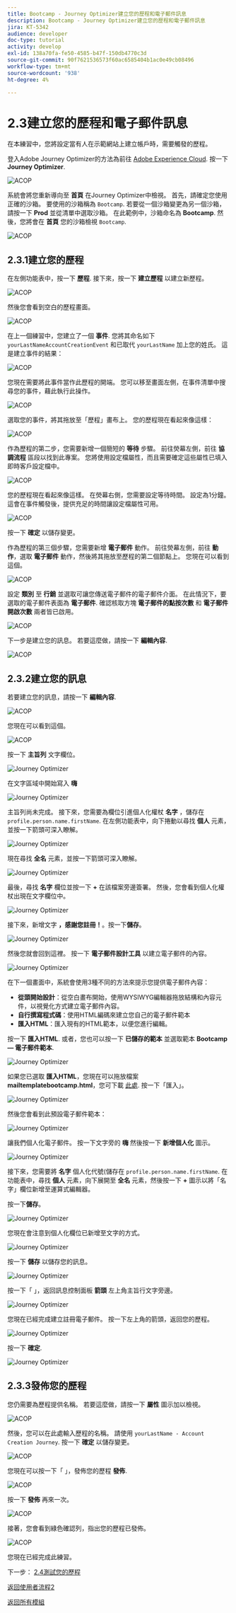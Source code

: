 ```yaml
---
title: Bootcamp - Journey Optimizer建立您的歷程和電子郵件訊息
description: Bootcamp - Journey Optimizer建立您的歷程和電子郵件訊息
jira: KT-5342
audience: developer
doc-type: tutorial
activity: develop
exl-id: 138a70fa-fe50-4585-b47f-150db4770c3d
source-git-commit: 90f7621536573f60ac6585404b1ac0e49cb08496
workflow-type: tm+mt
source-wordcount: '938'
ht-degree: 4%

---
```


# 2.3建立您的歷程和電子郵件訊息

在本練習中，您將設定當有人在示範網站上建立帳戶時，需要觸發的歷程。

登入Adobe Journey Optimizer的方法為前往 [Adobe Experience Cloud](https://experience.adobe.com). 按一下 **Journey Optimizer**.

![ACOP](./images/acophome.png)

系統會將您重新導向至 **首頁**  在Journey Optimizer中檢視。 首先，請確定您使用正確的沙箱。 要使用的沙箱稱為 `Bootcamp`. 若要從一個沙箱變更為另一個沙箱，請按一下 **Prod** 並從清單中選取沙箱。 在此範例中，沙箱命名為 **Bootcamp**. 然後，您將會在 **首頁** 您的沙箱檢視 `Bootcamp`.

![ACOP](./images/acoptriglp.png)

## 2.3.1建立您的歷程

在左側功能表中，按一下 **歷程**. 接下來，按一下 **建立歷程** 以建立新歷程。

![ACOP](./images/createjourney.png)

然後您會看到空白的歷程畫面。

![ACOP](./images/journeyempty.png)

在上一個練習中，您建立了一個 **事件**. 您將其命名如下 `yourLastNameAccountCreationEvent` 和已取代 `yourLastName` 加上您的姓氏。 這是建立事件的結果：

![ACOP](./images/eventdone.png)

您現在需要將此事件當作此歷程的開端。 您可以移至畫面左側，在事件清單中搜尋您的事件，藉此執行此操作。

![ACOP](./images/eventlist.png)

選取您的事件，將其拖放至「歷程」畫布上。 您的歷程現在看起來像這樣：

![ACOP](./images/journeyevent.png)

作為歷程的第二步，您需要新增一個簡短的 **等待** 步驟。 前往熒幕左側，前往 **協調流程** 區段以找到此專案。 您將使用設定檔屬性，而且需要確定這些屬性已填入即時客戶設定檔中。

![ACOP](./images/journeywait.png)

您的歷程現在看起來像這樣。 在熒幕右側，您需要設定等待時間。 設定為1分鐘。 這會在事件觸發後，提供充足的時間讓設定檔屬性可用。

![ACOP](./images/journeywait1.png)

按一下 **確定** 以儲存變更。

作為歷程的第三個步驟，您需要新增 **電子郵件** 動作。 前往熒幕左側，前往 **動作**，選取 **電子郵件** 動作，然後將其拖放至歷程的第二個節點上。 您現在可以看到這個。

![ACOP](./images/journeyactions.png)

設定 **類別** 至 **行銷** 並選取可讓您傳送電子郵件的電子郵件介面。 在此情況下，要選取的電子郵件表面為 **電子郵件**. 確認核取方塊 **電子郵件的點按次數** 和 **電子郵件開啟次數** 兩者皆已啟用。

![ACOP](./images/journeyactions1.png)

下一步是建立您的訊息。 若要這麼做，請按一下 **編輯內容**.

![ACOP](./images/journeyactions2.png)

## 2.3.2建立您的訊息

若要建立您的訊息，請按一下 **編輯內容**.

![ACOP](./images/journeyactions2.png)

您現在可以看到這個。

![ACOP](./images/journeyactions3.png)

按一下 **主旨列** 文字欄位。

![Journey Optimizer](./images/msg5.png)

在文字區域中開始寫入 **嗨**

![Journey Optimizer](./images/msg6.png)

主旨列尚未完成。 接下來，您需要為欄位引進個人化權杖 **名字** ，儲存在 `profile.person.name.firstName`. 在左側功能表中，向下捲動以尋找 **個人** 元素，並按一下箭頭可深入瞭解。

![Journey Optimizer](./images/msg7.png)

現在尋找 **全名** 元素，並按一下箭頭可深入瞭解。

![Journey Optimizer](./images/msg8.png)

最後，尋找 **名字** 欄位並按一下 **+** 在該檔案旁邊簽署。 然後，您會看到個人化權杖出現在文字欄位中。

![Journey Optimizer](./images/msg9.png)

接下來，新增文字 **，感謝您註冊！**。按一下&#x200B;**儲存**。

![Journey Optimizer](./images/msg10.png)

然後您就會回到這裡。 按一下 **電子郵件設計工具** 以建立電子郵件的內容。

![Journey Optimizer](./images/msg11.png)

在下一個畫面中，系統會使用3種不同的方法來提示您提供電子郵件內容：

- **從頭開始設計**：從空白畫布開始，使用WYSIWYG編輯器拖放結構和內容元件，以視覺化方式建立電子郵件內容。
- **自行撰寫程式碼**：使用HTML編碼來建立您自己的電子郵件範本
- **匯入HTML**：匯入現有的HTML範本，以便您進行編輯。

按一下 **匯入HTML**. 或者，您也可以按一下 **已儲存的範本** 並選取範本 **Bootcamp — 電子郵件範本**.

![Journey Optimizer](./images/msg12.png)

如果您已選取 **匯入HTML**，您現在可以拖放檔案 **mailtemplatebootcamp.html**，您可下載 [此處](../../assets/html/mailtemplatebootcamp.html.zip). 按一下「匯入」。

![Journey Optimizer](./images/msg13.png)

然後您會看到此預設電子郵件範本：

![Journey Optimizer](./images/msg14.png)

讓我們個人化電子郵件。 按一下文字旁的 **嗨** 然後按一下 **新增個人化** 圖示。

![Journey Optimizer](./images/msg35.png)

接下來，您需要將 **名字** 個人化代號(儲存在 `profile.person.name.firstName`. 在功能表中，尋找 **個人** 元素，向下展開至 **全名** 元素，然後按一下 **+** 圖示以將「名字」欄位新增至運算式編輯器。

按一下&#x200B;**儲存**。

![Journey Optimizer](./images/msg36.png)

您現在會注意到個人化欄位已新增至文字的方式。

![Journey Optimizer](./images/msg37.png)

按一下 **儲存** 以儲存您的訊息。

![Journey Optimizer](./images/msg55.png)

按一下「 」，返回訊息控制面板 **箭頭** 左上角主旨行文字旁邊。

![Journey Optimizer](./images/msg56.png)

您現在已經完成建立註冊電子郵件。 按一下左上角的箭頭，返回您的歷程。

![Journey Optimizer](./images/msg57.png)

按一下 **確定**.

![Journey Optimizer](./images/msg57a.png)

## 2.3.3發佈您的歷程

您仍需要為歷程提供名稱。 若要這麼做，請按一下 **屬性** 圖示加以檢視。

![ACOP](./images/journeyname.png)

然後，您可以在此處輸入歷程的名稱。 請使用 `yourLastName - Account Creation Journey`. 按一下 **確定** 以儲存變更。

![ACOP](./images/journeyname1.png)

您現在可以按一下「 」，發佈您的歷程 **發佈**.

![ACOP](./images/publishjourney.png)

按一下 **發佈** 再來一次。

![ACOP](./images/publish1.png)

接著，您會看到綠色確認列，指出您的歷程已發佈。

![ACOP](./images/published.png)

您現在已經完成此練習。

下一步： [2.4測試您的歷程](./ex4.md)

[返回使用者流程2](./uc2.md)

[返回所有模組](../../overview.md)
